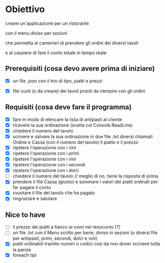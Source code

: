 # Obiettivo

creare un'applicazione per un ristorante

con il menu diviso per sezioni

che permetta ai camerieri di prendere gli ordini dei diversi tavoli

e al cassiere di fare il conto totale in tempo reale

## Prerequisiti (cosa devo avere prima di iniziare)

- [x] un file .json con il trio di tipo, piatti e prezzi 
- [x] file vuoti (o da creare) dei tavoli pronti da riempire con gli ordini


## Requisiti (cosa deve fare il programma)

- [x] fare in modo di elencare la lista di antipasti al cliente
- [x] ricevere la sua ordinazione (scelta col Console.ReadLine)
- [x] chiedere il numero del tavolo
- [x] scrivere e salvare la sua ordinazione in due file .txt diversi chiamati Ordine e Cassa (con il numero del tavolo) il piatto e il prezzo
- [x] ripetere l'operazione con i vini
- [x] ripetere l'operazione con i primi
- [x] ripetere l'operazione con i vini
- [x] ripetere l'operazione con i secondi
- [x] ripetere l'operazione con i dolci
- [ ] chiedere il numero del tavolo // meglio di no, tiene la risposta di prima
- [x] prendere il file Cassa (giusto) e sommare i valori dei piatti ordinati per far pagare il conto
- [x] svuotare il file del tavolo che ha pagato
- [x] ringraziare e salutare

## Nice to have

- [ ] il prezzo dei piatti a fianco ai nomi nel resoconto (?)
- [ ] un file .txt con il Menu scritto per bene, diviso in sezioni (o diversi file per antipasti, primi, secondi, dolci e vini)
- [x] piatti ordinabili tramite numeri o codici cosi da non dover scrivere tutta la parola
- [x] foreach tipi